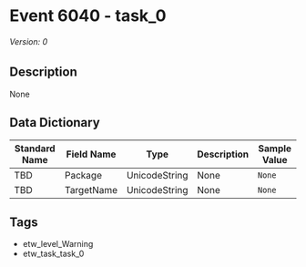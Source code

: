 # Event 6040 - task_0
###### Version: 0

## Description
None

## Data Dictionary
|Standard Name|Field Name|Type|Description|Sample Value|
|---|---|---|---|---|
|TBD|Package|UnicodeString|None|`None`|
|TBD|TargetName|UnicodeString|None|`None`|

## Tags
* etw_level_Warning
* etw_task_task_0